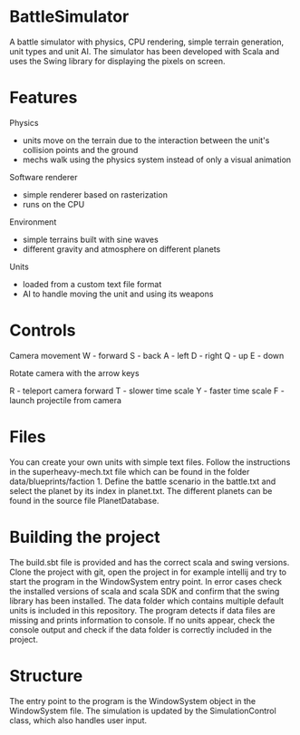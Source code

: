 # BattleSimulator
A battle simulator with physics, CPU rendering, simple terrain generation, unit types and unit AI. The simulator has been developed with Scala and uses the Swing library for displaying the pixels on screen.

# Features
Physics
- units move on the terrain due to the interaction between the unit's collision points and the ground
- mechs walk using the physics system instead of only a visual animation
  
Software renderer
- simple renderer based on rasterization
- runs on the CPU

Environment
- simple terrains built with sine waves
- different gravity and atmosphere on different planets

Units
- loaded from a custom text file format
- AI to handle moving the unit and using its weapons

# Controls
Camera movement
W - forward
S - back
A - left
D - right
Q - up
E - down

Rotate camera with the arrow keys

R - teleport camera forward
T - slower time scale
Y - faster time scale
F - launch projectile from camera

# Files
You can create your own units with simple text files. Follow the instructions in the superheavy-mech.txt file which can be found in the folder data/blueprints/faction 1. Define the battle scenario in the battle.txt and select the planet by its index in planet.txt. The different planets can be found in the source file PlanetDatabase.

# Building the project
The build.sbt file is provided and has the correct scala and swing versions. Clone the project with git, open the project in for example intellij and try to start the program in the WindowSystem entry point. In error cases check the installed versions of scala and scala SDK and confirm that the swing library has been installed. The data folder which contains multiple default units is included in this repository. The program detects if data files are missing and prints information to console. If no units appear, check the console output and check if the data folder is correctly included in the project.

# Structure
The entry point to the program is the WindowSystem object in the WindowSystem file. The simulation is updated by the SimulationControl class, which also handles user input.
